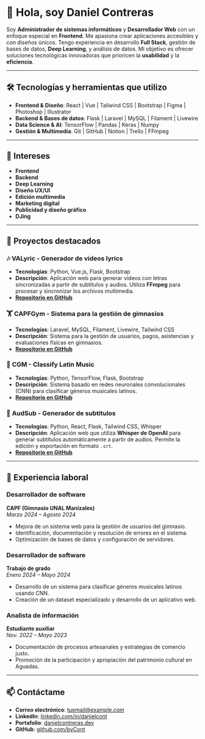 # 👋 Hola, soy Daniel Contreras

Soy **Administrador de sistemas informáticos** y **Desarrollador Web** con un enfoque especial en **Frontend**. Me apasiona crear aplicaciones accesibles y con diseños únicos. Tengo experiencia en desarrollo **Full Stack**, gestión de bases de datos, **Deep Learning**, y análisis de datos. Mi objetivo es ofrecer soluciones tecnológicas innovadoras que prioricen la **usabilidad** y la **eficiencia**.

---

## 🛠️ Tecnologías y herramientas que utilizo

- **Frontend & Diseño**: React | Vue | Tailwind CSS | Bootstrap | Figma | Photoshop | Illustrator  
- **Backend & Bases de datos**: Flask | Laravel | MySQL | Filament | Livewire  
- **Data Science & AI**: TensorFlow | Pandas | Keras | Numpy  
- **Gestión & Multimedia**: Git | GitHub | Notion | Trello | FFmpeg  

---

## 🚀 Intereses

- **Frontend**  
- **Backend**  
- **Deep Learning**  
- **Diseño UX/UI**  
- **Edición multimedia**  
- **Marketing digital**  
- **Publicidad y diseño gráfico**  
- **DJing**  

---

## 📂 Proyectos destacados

### 🎶 **VALyric - Generador de videos lyrics**
- **Tecnologías**: Python, Vue.js, Flask, Bootstrap
- **Descripción**: Aplicación web para generar videos con letras sincronizadas a partir de subtítulos y audios. Utiliza **FFmpeg** para procesar y sincronizar los archivos multimedia.
- **[Repositorio en GitHub](#)**

### 🏋️ **CAPFGym - Sistema para la gestión de gimnasios**
- **Tecnologías**: Laravel, MySQL, Filament, Livewire, Tailwind CSS
- **Descripción**: Sistema para la gestión de usuarios, pagos, asistencias y evaluaciones físicas en gimnasios.
- **[Repositorio en GitHub](#)**

### 🎵 **CGM - Classify Latin Music**
- **Tecnologías**: Python, TensorFlow, Flask, Bootstrap
- **Descripción**: Sistema basado en redes neuronales convolucionales (CNN) para clasificar géneros musicales latinos.
- **[Repositorio en GitHub](#)**

### 📝 **AudSub - Generador de subtítulos**
- **Tecnologías**: Python, React, Flask, Tailwind CSS, Whisper
- **Descripción**: Aplicación web que utiliza **Whisper de OpenAI** para generar subtítulos automáticamente a partir de audios. Permite la edición y exportación en formato `.srt`.
- **[Repositorio en GitHub](#)**

---

## 💼 Experiencia laboral

### **Desarrollador de software**  
**CAPF (Gimnasio UNAL Manizales)**  
*Marzo 2024 – Agosto 2024*  
- Mejora de un sistema web para la gestión de usuarios del gimnasio.
- Identificación, documentación y resolución de errores en el sistema.
- Optimización de bases de datos y configuración de servidores.

### **Desarrollador de software**  
**Trabajo de grado**  
*Enero 2024 – Mayo 2024*  
- Desarrollo de un sistema para clasificar géneros musicales latinos usando CNN.
- Creación de un dataset especializado y desarrollo de un aplicativo web.

### **Analista de información**  
**Estudiante auxiliar**  
*Nov. 2022 – Mayo 2023*  
- Documentación de procesos artesanales y estrategias de comercio justo.
- Promoción de la participación y apropiación del patrimonio cultural en Aguadas.

---

## 📫 Contáctame

- **Correo electrónico**: [tuemail@example.com](mailto:dicontrerasb@unal.edu.co)  
- **LinkedIn**: [linkedin.com/in/danielcont](#)  
- **Portafolio**: [danielcontreras.dev](#)  
- **GitHub**: [github.com/byCont](#)
